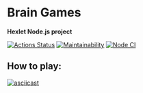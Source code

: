 # Brain Games
**Hexlet Node.js project**

[![Actions Status](https://github.com/alXmas/backend-project-lvl1/workflows/hexlet-check/badge.svg)](https://github.com/alXmas/backend-project-lvl1/actions)
[![Maintainability](https://api.codeclimate.com/v1/badges/a99a88d28ad37a79dbf6/maintainability)](https://codeclimate.com/github/codeclimate/codeclimate/maintainability)
[![Node CI](https://github.com/alXmas/backend-project-lvl1/workflows/Node.js/badge.svg)](https://github.com/alXmas/backend-project-lvl1/actions/)

## How to play:
[![asciicast](https://asciinema.org/a/ZR3rba2oYvHVNJmJByKBFNYxf.svg)](https://asciinema.org/a/ZR3rba2oYvHVNJmJByKBFNYxf)
